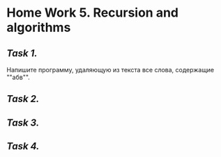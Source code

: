 # **Home Work 5. Recursion and algorithms**
## *Task 1.*
 Напишите программу, удаляющую из текста все слова, содержащие ""абв"".
## *Task 2.*

## *Task 3.*

## *Task 4.*

